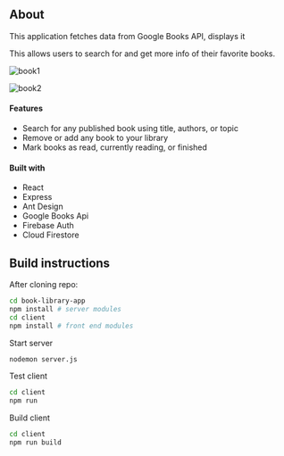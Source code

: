 ## About

This application fetches data from Google Books API, displays it

This allows users to search for and get more info of their favorite books.

![book1](https://github.com/sohaill123/f4-book-liberary/assets/90498286/bd870013-6d52-41e8-8b48-fe3bf467a838)


![book2](https://github.com/sohaill123/f4-book-liberary/assets/90498286/0f48197c-bc48-40bf-986b-bcf56ec1c5fc)


#### Features
- Search for any published book using title, authors, or topic
- Remove or add any book to your library
- Mark books as read, currently reading, or finished

#### Built with
- React
- Express
- Ant Design
- Google Books Api
- Firebase Auth
- Cloud Firestore

## Build instructions
After cloning repo:
```bash
cd book-library-app
npm install # server modules
cd client
npm install # front end modules
```
Start server
```bash
nodemon server.js
```
Test client
```bash
cd client
npm run
```
Build client
```bash
cd client
npm run build
```
